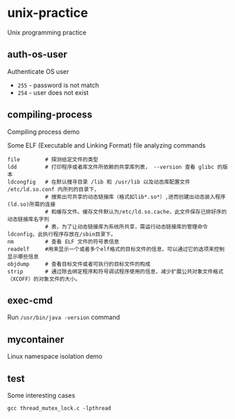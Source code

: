 # unix-practice
Unix programming practice

## auth-os-user

Authenticate OS user
- `255` - password is not match
- `254` - user does not exist

## compiling-process

Compiling process demo

Some ELF (Executable and Linking Format) file analyzing commands

```
file        # 探测给定文件的类型
ldd         # 打印程序或者库文件所依赖的共享库列表， --version 查看 glibc 的版本
ldcongfig   # 在默认搜寻目录 /lib 和 /usr/lib 以及动态库配置文件 /etc/ld.so.conf 内所列的目录下，
            # 搜索出可共享的动态链接库（格式如lib*.so*）,进而创建出动态装入程序(ld.so)所需的连接
            # 和缓存文件。缓存文件默认为/etc/ld.so.cache，此文件保存已排好序的动态链接库名字列
            # 表，为了让动态链接库为系统所共享，需运行动态链接库的管理命令ldconfig，此执行程序存放在/sbin目录下。
nm          # 查看 ELF 文件的符号表信息
readelf     #用来显示一个或者多个elf格式的目标文件的信息，可以通过它的选项来控制显示哪些信息
objdump     # 查看目标文件或者可执行的目标文件的构成
strip       # 通过除去绑定程序和符号调试程序使用的信息，减少扩展公共对象文件格式（XCOFF）的对象文件的大小。
```

## exec-cmd

Run `/usr/bin/java -version` command

## mycontainer

Linux namespace isolation demo

## test

Some interesting cases

```
gcc thread_mutex_lock.c -lpthread
```
